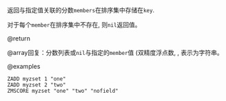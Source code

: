 返回与指定值关联的分数`members`在排序集中存储在`key`.

对于每个`member`在排序集中不存在, 则`nil`返回值。

@return

@array回复：分数列表或`nil`与指定的`member`值 (双精度浮点数,  , 
表示为字符串。

@examples

```cli
ZADD myzset 1 "one"
ZADD myzset 2 "two"
ZMSCORE myzset "one" "two" "nofield"
```
